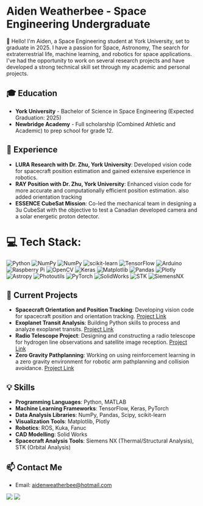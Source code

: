 # Aiden Weatherbee - Space Engineering Undergraduate

👋 Hello! I'm Aiden, a Space Engineering student at York University, set to graduate in 2025. I have a passion for Space, Astronomy, The search for extraterrestrial life, machine learning, and robotics for space applications. I've had the opportunity to work on several research projects and have developed a strong technical skill set through my academic and personal projects.

## 🎓 Education

- **York University** - Bachelor of Science in Space Engineering (Expected Graduation: 2025)
- **Newbridge Academy** - Full scholarship (Combined Athletic and Academic) to prep school for grade 12.

## 🚀 Experience

- **LURA Research with Dr. Zhu, York University**: Developed vision code for spacecraft position estimation and gained extensive experience in robotics.
- **RAY Position with Dr. Zhu, York University**: Enhanced vision code for more accurate and computationally efficient position estimation. also added orientation tracking
- **ESSENCE CubeSat Mission**: Co-led the mechanical team in designing a 3u CubeSat with the objective to test a Canadian developed camera and a solar energetic proton detector.

# 💻 Tech Stack:
![Python](https://img.shields.io/badge/python-3670A0?style=for-the-badge&logo=python&logoColor=ffdd54) ![NumPy](https://img.shields.io/badge/numpy-%23013243.svg?style=for-the-badge&logo=numpy&logoColor=white) ![NumPy](https://img.shields.io/badge/numpy-%23013243.svg?style=for-the-badge&logo=numpy&logoColor=white) ![scikit-learn](https://img.shields.io/badge/scikit--learn-%23F7931E.svg?style=for-the-badge&logo=scikit-learn&logoColor=white) ![TensorFlow](https://img.shields.io/badge/TensorFlow-%23FF6F00.svg?style=for-the-badge&logo=TensorFlow&logoColor=white) ![Arduino](https://img.shields.io/badge/-Arduino-00979D?style=for-the-badge&logo=Arduino&logoColor=white) ![Raspberry Pi](https://img.shields.io/badge/-RaspberryPi-C51A4A?style=for-the-badge&logo=Raspberry-Pi) ![OpenCV](https://img.shields.io/badge/opencv-%23white.svg?style=for-the-badge&logo=opencv&logoColor=white) ![Keras](https://img.shields.io/badge/Keras-%23D00000.svg?style=for-the-badge&logo=Keras&logoColor=white) ![Matplotlib](https://img.shields.io/badge/Matplotlib-%23ffffff.svg?style=for-the-badge&logo=Matplotlib&logoColor=black) ![Pandas](https://img.shields.io/badge/pandas-%23150458.svg?style=for-the-badge&logo=pandas&logoColor=white) ![Plotly](https://img.shields.io/badge/Plotly-%233F4F75.svg?style=for-the-badge&logo=plotly&logoColor=white) ![Astropy](https://img.shields.io/badge/Astropy-%231470A1.svg?style=for-the-badge&logoColor=white)
![Photoutils](https://img.shields.io/badge/Photoutils-%230072C6.svg?style=for-the-badge&logoColor=white) ![PyTorch](https://img.shields.io/badge/PyTorch-%23EE4C2C.svg?style=for-the-badge&logo=PyTorch&logoColor=white) ![SolidWorks](https://img.shields.io/badge/SolidWorks-%23FF0000.svg?style=for-the-badge&logoColor=white)
![STK](https://img.shields.io/badge/STK-%23000080.svg?style=for-the-badge&logoColor=white)
![SiemensNX](https://img.shields.io/badge/SiemensNX-%2300BFFF.svg?style=for-the-badge&logoColor=white)


## 🌟 Current Projects
- **Spacecraft Orientation and Position Tracking**: Developing vision code for spacecraft position and orientation tracking. [Project Link](https://github.com/aidenweatherbee/SatTracking.git)
- **Exoplanet Transit Analysis**: Building Python skills to process and analyze exoplanet transits. [Project Link](https://github.com/aidenweatherbee/ObservingProject.git)
- **Radio Telescope Project**: Designing and constructing a radio telescope for hydrogen line observations and satellite image reception. [Project Link](https://drive.google.com/drive/folders/1ZYrpLa_iWMGNS3I1GX6hoJSeYFBmpSc0?usp=sharing)
- **Zero Gravity Pathplanning**: Working on using reinforcement learning in a zero gravity environment for robotic arm pathplanning and collision avoidance. [Project Link](https://github.com/aidenweatherbee/RoboticPathPlanning.git)

## 💡 Skills

- **Programming Languages**: Python, MATLAB
- **Machine Learning Frameworks**: TensorFlow, Keras, PyTorch
- **Data Analysis Libraries**: NumPy, Pandas, Scipy, scikit-learn
- **Visualization Tools**: Matplotlib, Plotly
- **Robotics**: ROS, Kuka, Fanuc
- **CAD Modelling**: Solid Works
- **Spacecraft Analysis Tools**: Siemens NX (Thermal/Structural Analysis), STK (Orbital Analysis)


## 📫 Contact Me

- Email: aidenweatherbee@hotmail.com

![](https://github-readme-stats.vercel.app/api/top-langs/?username=aidenweatherbee&theme=dark&hide_border=false&include_all_commits=false&count_private=true&layout=compact)
[![](https://visitcount.itsvg.in/api?id=aidenweatherbee&icon=0&color=0)](https://visitcount.itsvg.in)



